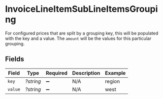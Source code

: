 # InvoiceLineItemSubLineItemsGrouping

For configured prices that are split by a grouping key, this will be populated with the key and a value. The `amount` will be the values for this particular grouping.


## Fields

| Field              | Type               | Required           | Description        | Example            |
| ------------------ | ------------------ | ------------------ | ------------------ | ------------------ |
| `key`              | *?string*          | :heavy_minus_sign: | N/A                | region             |
| `value`            | *?string*          | :heavy_minus_sign: | N/A                | west               |